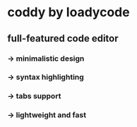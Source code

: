 # coddy by loadycode
## full-featured code editor

### -> minimalistic design
### -> syntax highlighting
### -> tabs support
### -> lightweight and fast